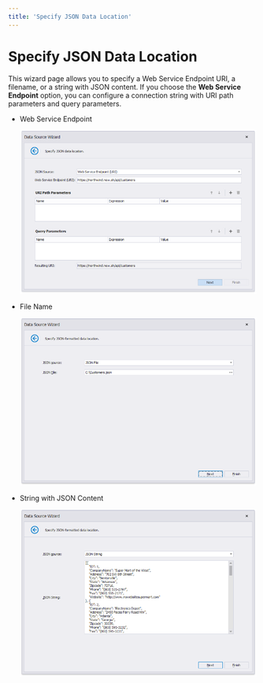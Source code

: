 ```yaml
---
title: 'Specify JSON Data Location'
---
```


# Specify JSON Data Location

This wizard page allows you to specify a Web Service Endpoint URI, a filename, or a string with JSON content. If you choose the **Web Service Endpoint** option, you can configure a connection string with URI path parameters and query parameters.

- Web Service Endpoint

    ![](../../../../../../images/eurd-win-JSON-URISource.png)

- File Name

    ![](../../../../../../images/eurd-win-JSON-File.png)

- String with JSON Content

    ![](../../../../../../images/eurd-win-JSON-String.png) 
